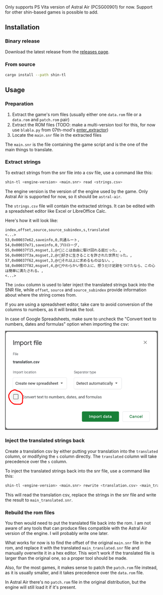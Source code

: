 
Only supports PS Vita version of Astral Air (PCSG00901) for now. Support for other shin-based games is possible to add.

## Installation

### Binary release

Download the latest release from the [releases page](https://github.com/DCNick3/shin-translation-tools/releases).

### From source

```bash
cargo install --path shin-tl
```

## Usage

### Preparation 

1. Extract the game's rom files (usually either one `data.rom` file or a `data.rom` and `patch.rom` pair)
2. Extract the ROM files (TODO: make a multi-version tool for this, for now use `blabla.py` from 07th-mod's [enter_extractor](https://github.com/07th-mod/enter_extractor/blob/master/blabla.py))
3. Locate the `main.snr` file in the extracted files

The `main.snr` is the file containing the game script and is the one of the main things to translate.

### Extract strings

To extract strings from the snr file into a csv file, use a command like this: 

```bash
shin-tl <engine-version> <main.snr> read <strings.csv>
```

The engine version is the version of the engine used by the game. Only Astral Air is supported for now, so it should be `astral-air`.

The `strings.csv` file will contain the extracted strings. It can be edited with a spreadsheet editor like Excel or LibreOffice Calc.

Here's how it will look like:

```csv
index,offset,source,source_subindex,s,translated
<...>
53,0x00037e62,saveinfo,0,共通ルート,
54,0x00037e71,saveinfo,0,プロローグ,
55,0x00037f15,msgset,1,@rここは自由に駆け回れる庭だった。,
56,0x00037f3a,msgset,2,@r好きに生きることを許された世界だった。,
57,0x00037f62,msgset,3,@rそれ以上に求めるものはない。,
58,0x00037f82,msgset,4,@rやわらかい雪の上に、想うだけ足跡をつけたなら、この心は簡単に満たされる。,
<...>
```

The `index` column is used to later inject the translated strings back into the SNR file, while `offset`, `source` and `source_subindex` provide information about where the string comes from.

If you are using a spreadsheet editor, take care to avoid conversion of the columns to numbers, as it will break the tool.

In case of Google Spreadsheets, make sure to uncheck the "Convert text to numbers, dates and formulas" option when importing the csv:

![](googledoc_import.png)

### Inject the translated strings back

Create a translation csv by either putting your translation into the `translated` column, or modifying the `s` column directly. The `translated` column will take precedence over the `s` column.

To inject the translated strings back into the snr file, use a command like this:

```bash
shin-tl <engine-version> <main.snr> rewrite <translation.csv> <main_translated.snr>
```

This will read the translation csv, replace the strings in the snr file and write the result to `main_translated.snr`.

### Rebuild the rom files

You then would need to put the translated file back into the rom. I am not aware of any tools that can produce files compatible with the Astral Air version of the engine. I will probably write one later.

What works for now is to find the offset of the original `main.snr` file in the rom, and replace it with the translated `main_translated.snr` file and manually overwrite it in a hex editor. This won't work if the translated file is larger than the original one, so a proper tool should be made.

Also, for the most games, it makes sense to patch the `patch.rom` file instead, as it is usually smaller, and it takes precedence over the `data.rom` file.

In Astral Air there's no `patch.rom` file in the original distribution, but the engine will still load it if it's present.